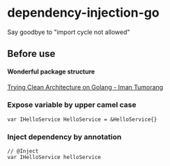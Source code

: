 # dependency-injection-go
Say goodbye to "import cycle not allowed"

## Before use 

#### Wonderful package structure

[Trying Clean Architecture on Golang - Iman Tumorang](https://hackernoon.com/golang-clean-archithecture-efd6d7c43047)

### Expose variable by upper camel case
    var IHelloService HelloService = &HelloService{}

### Inject dependency by annotation
    // @Inject
    var IHelloService helloService
